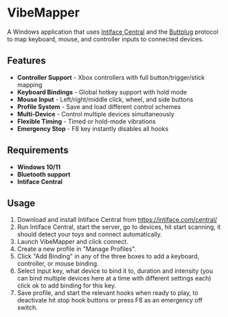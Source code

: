 # VibeMapper
A Windows application that uses [Intiface Central](https://intiface.com/central/) and the [Buttplug](https://buttplug.io/) protocol to map keyboard, mouse, and controller inputs to connected devices.


## Features

-  **Controller Support** - Xbox controllers with full button/trigger/stick mapping
-  **Keyboard Bindings** - Global hotkey support with hold mode
-  **Mouse Input** - Left/right/middle click, wheel, and side buttons
-  **Profile System** - Save and load different control schemes
-  **Multi-Device** - Control multiple devices simultaneously
-  **Flexible Timing** - Timed or hold-mode vibrations
-  **Emergency Stop** - F8 key instantly disables all hooks

## Requirements

- **Windows 10/11**
- **Bluetooth support**
- **Intiface Central**


## Usage

1. Download and install Intiface Central from https://intiface.com/central/
2. Run Intiface Central, start the server, go to devices, hit start scanning, it should detect your toys and connect automatically.
3. Launch VibeMapper and click connect.
4. Create a new profile in "Manage Profiles".
5. Click "Add Binding" in any of the three boxes to add a keyboard, controller, or mouse binding.
6. Select input key, what device to bind it to, duration and intensity (you can bind multiple devices here at a time with different settings each) click ok to add binding for this key.
7. Save profile, and start the relevant hooks when ready to play, to deactivate hit stop hook buttons or press F8 as an emergency off switch.
